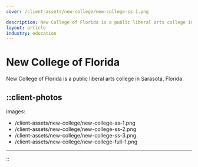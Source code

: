 ```yaml
---
cover: /client-assets/new-college/new-college-ss-1.png

description: New College of Florida is a public liberal arts college in Sarasota, Florida. 
layout: article
industry: education
---
```


# New College of Florida

New College of Florida is a public liberal arts college in Sarasota, Florida. 

::client-photos
---
images:
  - /client-assets/new-college/new-college-ss-1.png
  - /client-assets/new-college/new-college-ss-2.png
  - /client-assets/new-college/new-college-ss-3.png
  - /client-assets/new-college/new-college-full-1.png
---
::